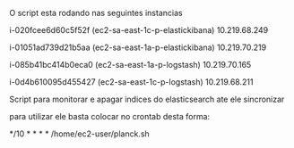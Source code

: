  
O script esta rodando nas seguintes instancias

i-020fcee6d60c5f52f (ec2-sa-east-1c-p-elastickibana)   10.219.68.249

i-01051ad739d21b5aa (ec2-sa-east-1a-p-elastickibana)  10.219.70.219

i-085b41bc414b0eca0 (ec2-sa-east-1a-p-logstash)   10.219.70.165

i-0d4b610095d455427 (ec2-sa-east-1c-p-logstash) 10.219.68.211



Script para monitorar e apagar indices do elasticsearch ate ele sincronizar

para utilizar ele basta colocar no crontab desta forma:

*/10 * * * * /home/ec2-user/planck.sh
